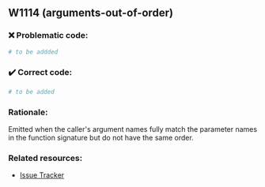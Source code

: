 ## W1114 (arguments-out-of-order)

### :x: Problematic code:

```python
# to be addded
```

### :heavy_check_mark: Correct code:

```python
# to be added
```

### Rationale:

Emitted when the caller's argument names fully match the parameter names in
the function signature but do not have the same order.

### Related resources:

- [Issue Tracker](https://github.com/PyCQA/pylint/issues?q=is%3Aissue+%22arguments-out-of-order%22+OR+%22W1114%22)
